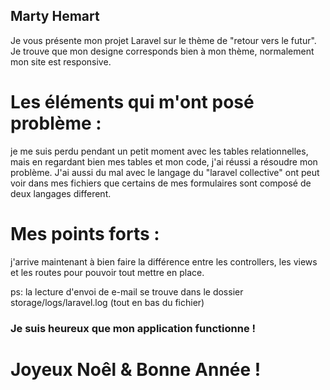 ## Marty Hemart

Je vous présente mon projet Laravel sur le thème de "retour vers le futur".
Je trouve que mon designe corresponds bien à mon thème, normalement mon site est responsive.

# Les éléments qui m'ont posé problème :
je me suis perdu pendant un petit moment avec les tables relationnelles, mais en regardant bien mes tables et mon code, j'ai réussi a résoudre mon problème.
J'ai aussi du mal avec le langage du "laravel collective" ont peut voir dans mes fichiers que certains de mes formulaires sont composé de deux langages different.

# Mes points forts :

j'arrive maintenant à bien faire la différence entre les controllers, les views et les routes pour pouvoir tout mettre en place.

ps: la lecture d'envoi de e-mail se trouve dans le dossier storage/logs/laravel.log (tout en bas du fichier)

### Je suis heureux que mon application functionne !
# Joyeux Noêl & Bonne Année !
